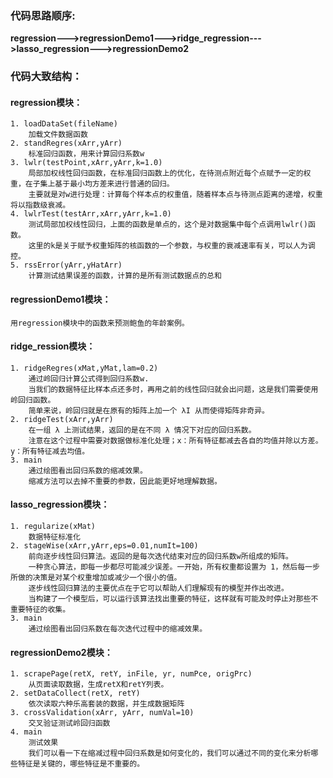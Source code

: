 ### 代码思路顺序:

**regression--->regressionDemo1--->ridge_regression--->lasso_regression--->regressionDemo2**

### 代码大致结构：

#### regression模块：  
    
    1. loadDataSet(fileName) 
        加载文件数据函数
    2. standRegres(xArr,yArr)
        标准回归函数，用来计算回归系数w
    3. lwlr(testPoint,xArr,yArr,k=1.0)
        局部加权线性回归函数，在标准回归函数上的优化，在待测点附近每个点赋予一定的权重，在子集上基于最小均方差来进行普通的回归。
        主要就是对w进行处理：计算每个样本点的权重值，随着样本点与待测点距离的递增，权重将以指数级衰减。
    4. lwlrTest(testArr,xArr,yArr,k=1.0)
        测试局部加权线性回归，上面的函数是单点的，这个是对数据集中每个点调用lwlr()函数。
        这里的k是关于赋予权重矩阵的核函数的一个参数，与权重的衰减速率有关，可以人为调控。
    5. rssError(yArr,yHatArr)
        计算测试结果误差的函数，计算的是所有测试数据点的总和
     
#### regressionDemo1模块：
     
    用regression模块中的函数来预测鲍鱼的年龄案例。
   
#### ridge_ression模块：
   
    1. ridgeRegres(xMat,yMat,lam=0.2)
        通过岭回归计算公式得到回归系数w.
        当我们的数据特征比样本点还多时，再用之前的线性回归就会出问题，这是我们需要使用岭回归函数。
        简单来说，岭回归就是在原有的矩阵上加一个 λI 从而使得矩阵非奇异。
    2. ridgeTest(xArr,yArr)
        在一组 λ 上测试结果，返回的是在不同 λ 情况下对应的回归系数。
        注意在这个过程中需要对数据做标准化处理；x：所有特征都减去各自的均值并除以方差。y：所有特征减去均值。
    3. main
        通过绘图看出回归系数的缩减效果。
        缩减方法可以去掉不重要的参数，因此能更好地理解数据。
        
#### lasso_regression模块：
   
    1. regularize(xMat)
        数据特征标准化
    2. stageWise(xArr,yArr,eps=0.01,numIt=100)
        前向逐步线性回归算法。返回的是每次迭代结束对应的回归系数w所组成的矩阵。
        一种贪心算法，即每一步都尽可能减少误差。一开始，所有权重都设置为 1，然后每一步所做的决策是对某个权重增加或减少一个很小的值。
        逐步线性回归算法的主要优点在于它可以帮助人们理解现有的模型并作出改进。
        当构建了一个模型后，可以运行该算法找出重要的特征，这样就有可能及时停止对那些不重要特征的收集。
    3. main
        通过绘图看出回归系数在每次迭代过程中的缩减效果。
        
#### regressionDemo2模块：
   
    1. scrapePage(retX, retY, inFile, yr, numPce, origPrc)
        从页面读取数据，生成retX和retY列表。
    2. setDataCollect(retX, retY)
        依次读取六种乐高套装的数据，并生成数据矩阵
    3. crossValidation(xArr, yArr, numVal=10)
        交叉验证测试岭回归函数
    4. main
        测试效果
        我们可以看一下在缩减过程中回归系数是如何变化的，我们可以通过不同的变化来分析哪些特征是关键的，哪些特征是不重要的。
        